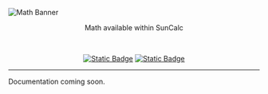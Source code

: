 <!-- Banner -->
![Math Banner](https://github.com/user-attachments/assets/6c01c1a9-31ee-427b-9f27-cc9afbb9292c)
<div align="center">Math available within SunCalc</div>

<!-- Documentation -->
&nbsp;<div align="center">
  <a href="https://en.wikipedia.org/wiki/Point_(geometry)" target="_blank"><img alt="Static Badge" src="https://img.shields.io/badge/Point-SunCalc?style=for-the-badge&logo=wikipedia&logoColor=%23000000&color=%23ffffff"></a>
  <a href="SunList.md" target="_blank"><img alt="Static Badge" src="https://img.shields.io/badge/SunList-SunCalc?style=for-the-badge&logo=github&logoColor=%23ffffff&color=%23fa6900"></a>
</div>

---

Documentation coming soon.
